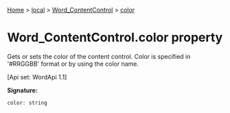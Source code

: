 [Home](./index) &gt; [local](local.md) &gt; [Word\_ContentControl](local.word_contentcontrol.md) &gt; [color](local.word_contentcontrol.color.md)

# Word\_ContentControl.color property

Gets or sets the color of the content control. Color is specified in '\#RRGGBB' format or by using the color name. 

 \[Api set: WordApi 1.1\]

**Signature:**
```javascript
color: string
```
